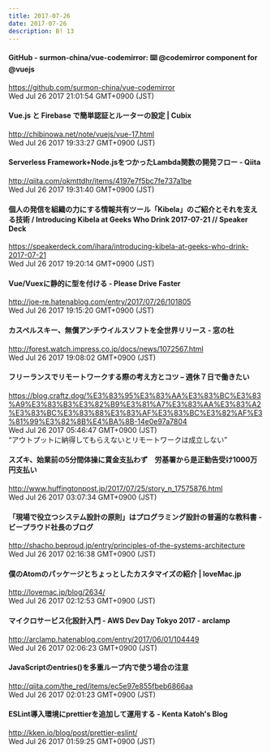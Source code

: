 ```yaml
---
title: 2017-07-26
date: 2017-07-26
description: B! 13
---
```


#### GitHub - surmon-china/vue-codemirror: ⌨️ @codemirror component for @vuejs
https://github.com/surmon-china/vue-codemirror<br>
Wed Jul 26 2017 21:01:54 GMT+0900 (JST)<br>


#### Vue.js と Firebase で簡単認証とルーターの設定 | Cubix
http://chibinowa.net/note/vuejs/vue-17.html<br>
Wed Jul 26 2017 19:33:27 GMT+0900 (JST)<br>


#### Serverless Framework+Node.jsをつかったLambda関数の開発フロー - Qiita
http://qiita.com/okmttdhr/items/4197e7f5bc7fe737a1be<br>
Wed Jul 26 2017 19:31:40 GMT+0900 (JST)<br>


#### 個人の発信を組織の力にする情報共有ツール「Kibela」のご紹介とそれを支える技術 / Introducing Kibela at Geeks Who Drink 2017-07-21 // Speaker Deck
https://speakerdeck.com/ihara/introducing-kibela-at-geeks-who-drink-2017-07-21<br>
Wed Jul 26 2017 19:20:14 GMT+0900 (JST)<br>


#### Vue/Vuexに静的に型を付ける - Please Drive Faster
http://joe-re.hatenablog.com/entry/2017/07/26/101805<br>
Wed Jul 26 2017 19:15:20 GMT+0900 (JST)<br>


#### カスペルスキー、無償アンチウイルスソフトを全世界リリース - 窓の杜
http://forest.watch.impress.co.jp/docs/news/1072567.html<br>
Wed Jul 26 2017 19:08:02 GMT+0900 (JST)<br>


#### フリーランスでリモートワークする際の考え方とコツ – 週休７日で働きたい
https://blog.craftz.dog/%E3%83%95%E3%83%AA%E3%83%BC%E3%83%A9%E3%83%B3%E3%82%B9%E3%81%A7%E3%83%AA%E3%83%A2%E3%83%BC%E3%83%88%E3%83%AF%E3%83%BC%E3%82%AF%E3%81%99%E3%82%8B%E4%BA%8B-14e0e97a7804<br>
Wed Jul 26 2017 05:46:47 GMT+0900 (JST)<br>
“アウトプットに納得してもらえないとリモートワークは成立しない”


#### スズキ、始業前の5分間体操に賃金支払わず　労基署から是正勧告受け1000万円支払い
http://www.huffingtonpost.jp/2017/07/25/story_n_17575876.html<br>
Wed Jul 26 2017 03:07:34 GMT+0900 (JST)<br>


#### 「現場で役立つシステム設計の原則」はプログラミング設計の普遍的な教科書 - ビープラウド社長のブログ
http://shacho.beproud.jp/entry/principles-of-the-systems-architecture<br>
Wed Jul 26 2017 02:16:38 GMT+0900 (JST)<br>


#### 僕のAtomのパッケージとちょっとしたカスタマイズの紹介 | loveMac.jp
http://lovemac.jp/blog/2634/<br>
Wed Jul 26 2017 02:12:53 GMT+0900 (JST)<br>


#### マイクロサービス化設計入門  - AWS Dev Day Tokyo 2017 - arclamp
http://arclamp.hatenablog.com/entry/2017/06/01/104449<br>
Wed Jul 26 2017 02:06:23 GMT+0900 (JST)<br>


#### JavaScriptのentries()を多重ループ内で使う場合の注意
http://qiita.com/the_red/items/ec5e97e855fbeb6866aa<br>
Wed Jul 26 2017 02:01:23 GMT+0900 (JST)<br>


#### ESLint導入環境にprettierを追加して運用する - Kenta Katoh's Blog
http://kken.io/blog/post/prettier-eslint/<br>
Wed Jul 26 2017 01:59:25 GMT+0900 (JST)<br>


